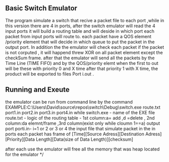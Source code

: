 ## Basic Switch Emulator

The program simulate a switch that recive a packet file to each port ,while in this
version there are 4 in ports, after the switch emulator will read the 4 input ports
it will build a routing table and will deside in which port each packet from input
ports will route to. each packet have a QOS element /priority element that will 
decide in which queue to put the packet in the output port.
In addition the the emulator will check each packet if the packet is not corputed
, it will happend threw XOR on all packet element except the checkSum frame.
after that the emulator will send all the packets by the Time Line (TIME FIFO) and by 
the QOS/priority elemt when the first to out will be these with 
priority 0 and X time after that priority 1 with X time, the product will be exported to files Port i.out .

## Running and Exeute
the emulator can be run from command line by the command EXAMPLE:C:\Users\David\source\repos\switch\Debug\switch.exe route.txt port1.in port2.in port3.in port4.in
while 
switch.exe - name of the EXE file
route.txt - logic of the routing table - 1st column:a= add ,d =delete , 2nd column:da elemnt/frame ,3rd column(exist only while cloumn 1==a) output port
porti.in- i=1 or 2 or 3 or 4 the input file that simulate packet in the in ports 
each packet has frame of  [Time][Source Adress][Destination Adress][Priority][Data Length][Data(size of Data Length)][checksum]

after each use the emulator will free all the memory that was heap located for the emulator
*/
